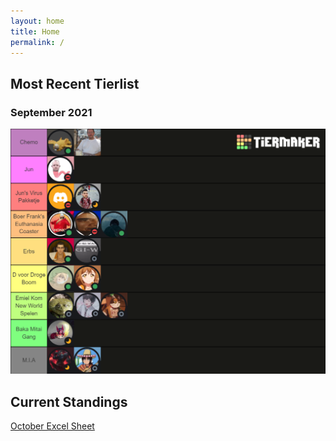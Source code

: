 ```yaml
---
layout: home
title: Home
permalink: /
---
```


## **Most Recent Tierlist**
### September 2021
![tierlist-sep-21](./images/toxicity-sep-21.png)

## **Current Standings**
[October Excel Sheet](https://docs.google.com/spreadsheets/d/1Ce520IyJMybWWc20tF7vexOxxB6HrJR1/edit#gid=551464434)

